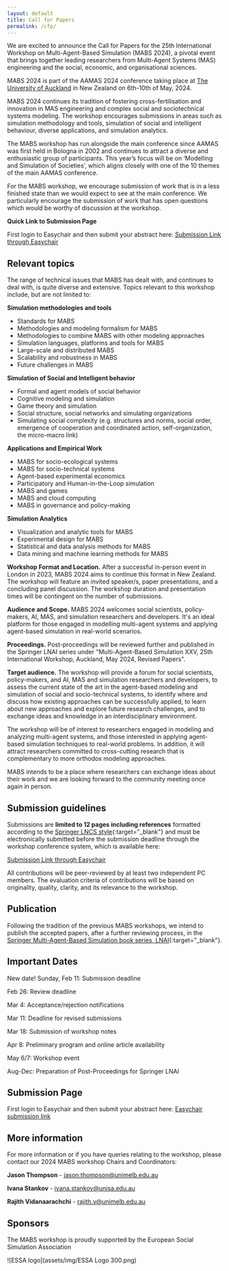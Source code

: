 ```yaml
---
layout: default
title: Call for Papers
permalink: /cfp/
---
```

We are excited to announce the Call for Papers for the 25th International Workshop on Multi-Agent-Based Simulation (MABS 2024), a pivotal event that brings together leading researchers from Multi-Agent Systems (MAS) engineering and the social, economic, and organisational sciences.

MABS 2024 is part of the AAMAS 2024 conference taking place at [The University of Auckland](https://www.aamas2024-conference.auckland.ac.nz/) in New Zealand on 6th-10th of May, 2024.

MABS 2024 continues its tradition of fostering cross-fertilisation and innovation in MAS engineering and complex social and sociotechnical systems modeling. The workshop encourages submissions in areas such as simulation methodology and tools, simulation of social and intelligent behaviour, diverse applications, and simulation analytics. 

The MABS workshop has run alongside the main conference since AAMAS was first held in Bologna in 2002 and continues to attract a diverse and enthusiastic group of participants. This year’s focus will be on ‘Modelling and Simulation of Societies’, which aligns closely with one of the 10 themes of the main AAMAS conference.

For the MABS workshop, we encourage submission of work that is in a less finished state than we would expect to see at the main conference. We particularly encourage the submission of work that has open questions which would be worthy of discussion at the workshop.

**Quick Link to Submission Page**

First login to Easychair and then submit your abstract here:  [Submission Link through Easychair](https://easychair.org/my/conference?conf=mabs2024)

## Relevant topics
The range of technical issues that MABS has dealt with, and continues to deal with, is quite diverse and extensive. Topics relevant to this workshop include, but are not limited to: 

**Simulation methodologies and tools**
  + Standards for MABS
  + Methodologies and modeling formalism for MABS
  + Methodologies to combine MABS with other modeling approaches
  + Simulation languages, platforms and tools for MABS
  + Large-scale and distributed MABS
  + Scalability and robustness in MABS
  + Future challenges in MABS

**Simulation of Social and Intelligent behavior**
  + Formal and agent models of social behavior
  + Cognitive modeling and simulation
  + Game theory and simulation
  + Social structure, social networks and simulating organizations
  + Simulating social complexity (e.g. structures and norms, social order, emergence of cooperation and coordinated action, self-organization, the micro-macro link)

**Applications and Empirical Work**
  + MABS for socio-ecological systems
  + MABS for socio-technical systems
  + Agent-based experimental economics
  + Participatory and Human-in-the-Loop simulation
  + MABS and games
  + MABS and cloud computing
  + MABS in governance and policy-making

**Simulation Analytics**
  + Visualization and analytic tools for MABS
  + Experimental design for MABS
  + Statistical and data analysis methods for MABS
  + Data mining and machine learning methods for MABS

**Workshop Format and Location.** After a successful in-person event in London in 2023, MABS 2024 aims to continue this format in New Zealand. The workshop will feature an invited speaker/s, paper presentations, and a concluding panel discussion. The workshop duration and presentation times will be contingent on the number of submissions.

**Audience and Scope.** MABS 2024 welcomes social scientists, policy-makers, AI, MAS, and simulation researchers and developers. It's an ideal platform for those engaged in modelling multi-agent systems and applying agent-based simulation in real-world scenarios.

**Proceedings.** Post-proceedings will be reviewed further and published in the Springer LNAI series under "Multi-Agent-Based Simulation XXV, 25th International Workshop, Auckland, May 2024, Revised Papers".

**Target audience.** The workshop will provide a forum for social scientists, policy-makers, and AI, MAS and simulation researchers and developers, to assess the current state of the art in the agent-based modeling and simulation of social and socio-technical systems, to identify where and discuss how existing approaches can be successfully applied, to learn about new approaches and explore future research challenges, and to exchange ideas and knowledge in an interdisciplinary environment.

The workshop will be of interest to researchers engaged in modeling and analyzing multi-agent systems, and those interested in applying agent-based simulation techniques to real-world problems. In addition, it will attract researchers committed to cross-cutting research that is complementary to more orthodox modeling approaches.

MABS intends to be a place where researchers can exchange ideas about their work and we are looking forward to the community meeting once again in person.

## Submission guidelines
Submissions are **limited to 12 pages including references** formatted according to the [Springer LNCS style](https://www.springer.com/gp/computer-science/lncs/conference-proceedings-guidelines){:target="_blank"} and must be electronically submitted before the submission deadline through the workshop conference system, which is available here:

[Submission Link through Easychair](https://easychair.org/my/conference?conf=mabs2024)

All contributions will be peer-reviewed by at least two independent PC members. The evaluation criteria of contributions will be based on originality, quality, clarity, and its relevance to the workshop.

## Publication
Following the tradition of the previous MABS workshops, we intend to publish the accepted papers, after a further reviewing process, in the [Springer Multi-Agent-Based Simulation book series, LNAI](https://link.springer.com/conference/mabs){:target="_blank"}.

## Important Dates
New date! Sunday, Feb 11: Submission deadline

Feb 26: Review deadline

Mar 4: Acceptance/rejection notifications

Mar 11: Deadline for revised submissions

Mar 18: Submission of workshop notes

Apr 8: Preliminary program and online article availability

May 6/7: Workshop event

Aug-Dec: Preparation of Post-Proceedings for Springer LNAI

## Submission Page
First login to Easychair and then submit your abstract here: [Easychair submission link](https://easychair.org/my/conference?conf=mabs2024)

## More information
For more information or if you have queries relating to the workshop, please contact our 2024 MABS workshop Chairs and Coordinators:

**Jason Thompson** - jason.thompson@unimelb.edu.au

**Ivana Stankov** - ivana.stankov@unisa.edu.au

**Rajith Vidanaarachchi** - rajith.v@unimelb.edu.au

## Sponsors
The MABS workshop is proudly supported by the European Social Simulation Association

![ESSA logo](assets/img/ESSA Logo 300.png)



